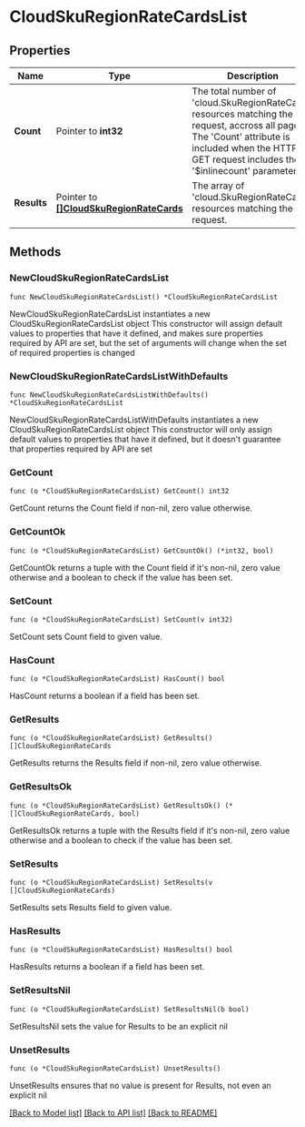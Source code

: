 # CloudSkuRegionRateCardsList

## Properties

Name | Type | Description | Notes
------------ | ------------- | ------------- | -------------
**Count** | Pointer to **int32** | The total number of &#39;cloud.SkuRegionRateCards&#39; resources matching the request, accross all pages. The &#39;Count&#39; attribute is included when the HTTP GET request includes the &#39;$inlinecount&#39; parameter. | [optional] 
**Results** | Pointer to [**[]CloudSkuRegionRateCards**](CloudSkuRegionRateCards.md) | The array of &#39;cloud.SkuRegionRateCards&#39; resources matching the request. | [optional] 

## Methods

### NewCloudSkuRegionRateCardsList

`func NewCloudSkuRegionRateCardsList() *CloudSkuRegionRateCardsList`

NewCloudSkuRegionRateCardsList instantiates a new CloudSkuRegionRateCardsList object
This constructor will assign default values to properties that have it defined,
and makes sure properties required by API are set, but the set of arguments
will change when the set of required properties is changed

### NewCloudSkuRegionRateCardsListWithDefaults

`func NewCloudSkuRegionRateCardsListWithDefaults() *CloudSkuRegionRateCardsList`

NewCloudSkuRegionRateCardsListWithDefaults instantiates a new CloudSkuRegionRateCardsList object
This constructor will only assign default values to properties that have it defined,
but it doesn't guarantee that properties required by API are set

### GetCount

`func (o *CloudSkuRegionRateCardsList) GetCount() int32`

GetCount returns the Count field if non-nil, zero value otherwise.

### GetCountOk

`func (o *CloudSkuRegionRateCardsList) GetCountOk() (*int32, bool)`

GetCountOk returns a tuple with the Count field if it's non-nil, zero value otherwise
and a boolean to check if the value has been set.

### SetCount

`func (o *CloudSkuRegionRateCardsList) SetCount(v int32)`

SetCount sets Count field to given value.

### HasCount

`func (o *CloudSkuRegionRateCardsList) HasCount() bool`

HasCount returns a boolean if a field has been set.

### GetResults

`func (o *CloudSkuRegionRateCardsList) GetResults() []CloudSkuRegionRateCards`

GetResults returns the Results field if non-nil, zero value otherwise.

### GetResultsOk

`func (o *CloudSkuRegionRateCardsList) GetResultsOk() (*[]CloudSkuRegionRateCards, bool)`

GetResultsOk returns a tuple with the Results field if it's non-nil, zero value otherwise
and a boolean to check if the value has been set.

### SetResults

`func (o *CloudSkuRegionRateCardsList) SetResults(v []CloudSkuRegionRateCards)`

SetResults sets Results field to given value.

### HasResults

`func (o *CloudSkuRegionRateCardsList) HasResults() bool`

HasResults returns a boolean if a field has been set.

### SetResultsNil

`func (o *CloudSkuRegionRateCardsList) SetResultsNil(b bool)`

 SetResultsNil sets the value for Results to be an explicit nil

### UnsetResults
`func (o *CloudSkuRegionRateCardsList) UnsetResults()`

UnsetResults ensures that no value is present for Results, not even an explicit nil

[[Back to Model list]](../README.md#documentation-for-models) [[Back to API list]](../README.md#documentation-for-api-endpoints) [[Back to README]](../README.md)


